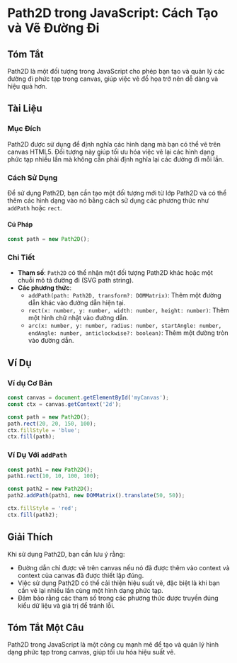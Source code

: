 <!--
Meta Description: # Path2D trong JavaScript: Cách Tạo và Vẽ Đường Đi ## Tóm Tắt Path2D là một đối tượng trong JavaScript cho phép bạn tạo và quản lý các đường đi phức t...
Meta Keywords: path2d, đường, một, các, number
-->

# Path2D trong JavaScript: Cách Tạo và Vẽ Đường Đi

## Tóm Tắt
Path2D là một đối tượng trong JavaScript cho phép bạn tạo và quản lý các đường đi phức tạp trong canvas, giúp việc vẽ đồ họa trở nên dễ dàng và hiệu quả hơn.

## Tài Liệu
### Mục Đích
Path2D được sử dụng để định nghĩa các hình dạng mà bạn có thể vẽ trên canvas HTML5. Đối tượng này giúp tối ưu hóa việc vẽ lại các hình dạng phức tạp nhiều lần mà không cần phải định nghĩa lại các đường đi mỗi lần.

### Cách Sử Dụng
Để sử dụng Path2D, bạn cần tạo một đối tượng mới từ lớp Path2D và có thể thêm các hình dạng vào nó bằng cách sử dụng các phương thức như `addPath` hoặc `rect`.

#### Cú Pháp
```javascript
const path = new Path2D();
```

### Chi Tiết
- **Tham số**: `Path2D` có thể nhận một đối tượng Path2D khác hoặc một chuỗi mô tả đường đi (SVG path string).
- **Các phương thức**:
  - `addPath(path: Path2D, transform?: DOMMatrix)`: Thêm một đường dẫn khác vào đường dẫn hiện tại.
  - `rect(x: number, y: number, width: number, height: number)`: Thêm một hình chữ nhật vào đường dẫn.
  - `arc(x: number, y: number, radius: number, startAngle: number, endAngle: number, anticlockwise?: boolean)`: Thêm một đường tròn vào đường dẫn.

## Ví Dụ
### Ví dụ Cơ Bản
```javascript
const canvas = document.getElementById('myCanvas');
const ctx = canvas.getContext('2d');

const path = new Path2D();
path.rect(20, 20, 150, 100);
ctx.fillStyle = 'blue';
ctx.fill(path);
```

### Ví Dụ Với `addPath`
```javascript
const path1 = new Path2D();
path1.rect(10, 10, 100, 100);

const path2 = new Path2D();
path2.addPath(path1, new DOMMatrix().translate(50, 50));

ctx.fillStyle = 'red';
ctx.fill(path2);
```

## Giải Thích
Khi sử dụng Path2D, bạn cần lưu ý rằng:
- Đường dẫn chỉ được vẽ trên canvas nếu nó đã được thêm vào context và context của canvas đã được thiết lập đúng.
- Việc sử dụng Path2D có thể cải thiện hiệu suất vẽ, đặc biệt là khi bạn cần vẽ lại nhiều lần cùng một hình dạng phức tạp.
- Đảm bảo rằng các tham số trong các phương thức được truyền đúng kiểu dữ liệu và giá trị để tránh lỗi.

## Tóm Tắt Một Câu
Path2D trong JavaScript là một công cụ mạnh mẽ để tạo và quản lý hình dạng phức tạp trong canvas, giúp tối ưu hóa hiệu suất vẽ.